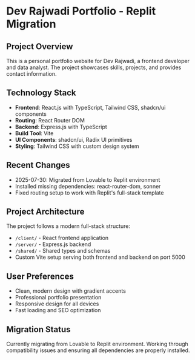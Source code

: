 # Dev Rajwadi Portfolio - Replit Migration

## Project Overview
This is a personal portfolio website for Dev Rajwadi, a frontend developer and data analyst. The project showcases skills, projects, and provides contact information.

## Technology Stack
- **Frontend**: React.js with TypeScript, Tailwind CSS, shadcn/ui components
- **Routing**: React Router DOM
- **Backend**: Express.js with TypeScript
- **Build Tool**: Vite
- **UI Components**: shadcn/ui, Radix UI primitives
- **Styling**: Tailwind CSS with custom design system

## Recent Changes
- 2025-07-30: Migrated from Lovable to Replit environment
- Installed missing dependencies: react-router-dom, sonner
- Fixed routing setup to work with Replit's full-stack template

## Project Architecture
The project follows a modern full-stack structure:
- `/client/` - React frontend application
- `/server/` - Express.js backend
- `/shared/` - Shared types and schemas
- Custom Vite setup serving both frontend and backend on port 5000

## User Preferences
- Clean, modern design with gradient accents
- Professional portfolio presentation
- Responsive design for all devices
- Fast loading and SEO optimization

## Migration Status
Currently migrating from Lovable to Replit environment. Working through compatibility issues and ensuring all dependencies are properly installed.